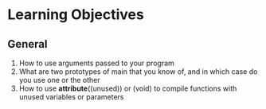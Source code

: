 # Learning Objectives

## General
1) How to use arguments passed to your program
2) What are two prototypes of main that you know of, and in which case do you use one or the other
3) How to use __attribute__((unused)) or (void) to compile functions with unused variables or parameters